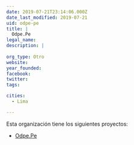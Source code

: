 ```yaml
---
date: 2019-07-21T23:14:06.000Z
date_last_modified: 2019-07-21
uid: odpe-pe
title: |
  Odpe.Pe
legal_name: 
description: |
  
org_type: Otro
website: 
year_founded: 
facebook: 
twitter: 
tags:

cities: 
  - Lima

---
```


Esta organización tiene los siguientes proyectos:

- [Odpe.Pe](/proyectos/odpe-pe)
